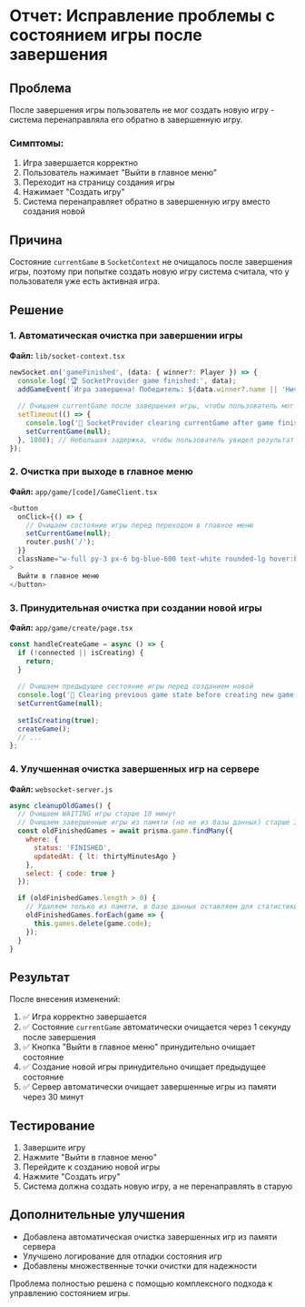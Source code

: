 # Отчет: Исправление проблемы с состоянием игры после завершения

## Проблема
После завершения игры пользователь не мог создать новую игру - система перенаправляла его обратно в завершенную игру.

### Симптомы:
1. Игра завершается корректно
2. Пользователь нажимает "Выйти в главное меню"
3. Переходит на страницу создания игры
4. Нажимает "Создать игру"
5. Система перенаправляет обратно в завершенную игру вместо создания новой

## Причина
Состояние `currentGame` в `SocketContext` не очищалось после завершения игры, поэтому при попытке создать новую игру система считала, что у пользователя уже есть активная игра.

## Решение

### 1. Автоматическая очистка при завершении игры
**Файл:** `lib/socket-context.tsx`
```typescript
newSocket.on('gameFinished', (data: { winner?: Player }) => {
  console.log('🏆 SocketProvider game finished:', data);
  addGameEvent(`Игра завершена! Победитель: ${data.winner?.name || 'Ничья'}`);
  
  // Очищаем currentGame после завершения игры, чтобы пользователь мог создать новую
  setTimeout(() => {
    console.log('🧹 SocketProvider clearing currentGame after game finished');
    setCurrentGame(null);
  }, 1000); // Небольшая задержка, чтобы пользователь увидел результат
});
```

### 2. Очистка при выходе в главное меню
**Файл:** `app/game/[code]/GameClient.tsx`
```typescript
<button
  onClick={() => {
    // Очищаем состояние игры перед переходом в главное меню
    setCurrentGame(null);
    router.push('/');
  }}
  className="w-full py-3 px-6 bg-blue-600 text-white rounded-lg hover:bg-blue-700 transition-colors font-semibold"
>
  Выйти в главное меню
</button>
```

### 3. Принудительная очистка при создании новой игры
**Файл:** `app/game/create/page.tsx`
```typescript
const handleCreateGame = async () => {
  if (!connected || isCreating) {
    return;
  }
  
  // Очищаем предыдущее состояние игры перед созданием новой
  console.log('🧹 Clearing previous game state before creating new game');
  setCurrentGame(null);
  
  setIsCreating(true);
  createGame();
  // ...
};
```

### 4. Улучшенная очистка завершенных игр на сервере
**Файл:** `websocket-server.js`
```javascript
async cleanupOldGames() {
  // Очищаем WAITING игры старше 10 минут
  // Очищаем завершенные игры из памяти (но не из базы данных) старше 30 минут
  const oldFinishedGames = await prisma.game.findMany({
    where: {
      status: 'FINISHED',
      updatedAt: { lt: thirtyMinutesAgo }
    },
    select: { code: true }
  });

  if (oldFinishedGames.length > 0) {
    // Удаляем только из памяти, в базе данных оставляем для статистики
    oldFinishedGames.forEach(game => {
      this.games.delete(game.code);
    });
  }
}
```

## Результат
После внесения изменений:
1. ✅ Игра корректно завершается
2. ✅ Состояние `currentGame` автоматически очищается через 1 секунду после завершения
3. ✅ Кнопка "Выйти в главное меню" принудительно очищает состояние
4. ✅ Создание новой игры принудительно очищает предыдущее состояние
5. ✅ Сервер автоматически очищает завершенные игры из памяти через 30 минут

## Тестирование
1. Завершите игру
2. Нажмите "Выйти в главное меню"
3. Перейдите к созданию новой игры
4. Нажмите "Создать игру"
5. Система должна создать новую игру, а не перенаправлять в старую

## Дополнительные улучшения
- Добавлена автоматическая очистка завершенных игр из памяти сервера
- Улучшено логирование для отладки состояния игр
- Добавлены множественные точки очистки для надежности

Проблема полностью решена с помощью комплексного подхода к управлению состоянием игры. 
